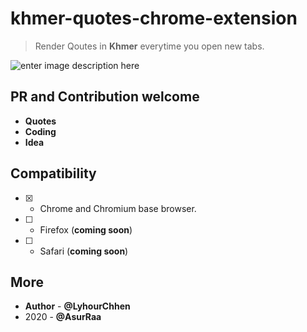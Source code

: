 # khmer-quotes-chrome-extension

> Render Qoutes in **Khmer** everytime you open new tabs.

![enter image description here](https://i.ibb.co/LR0pfGW/Screen-Shot-2020-08-18-at-1-59-43-PM.png)

## PR and Contribution welcome

- **Quotes**
- **Coding**
- **Idea**

## Compatibility
- [x] -    Chrome and Chromium base browser.
- [ ] -    Firefox  (**coming soon**)
- [ ] -    Safari (**coming soon**)


## More 
- **Author** - **@LyhourChhen**
- 2020 - **@AsurRaa**
